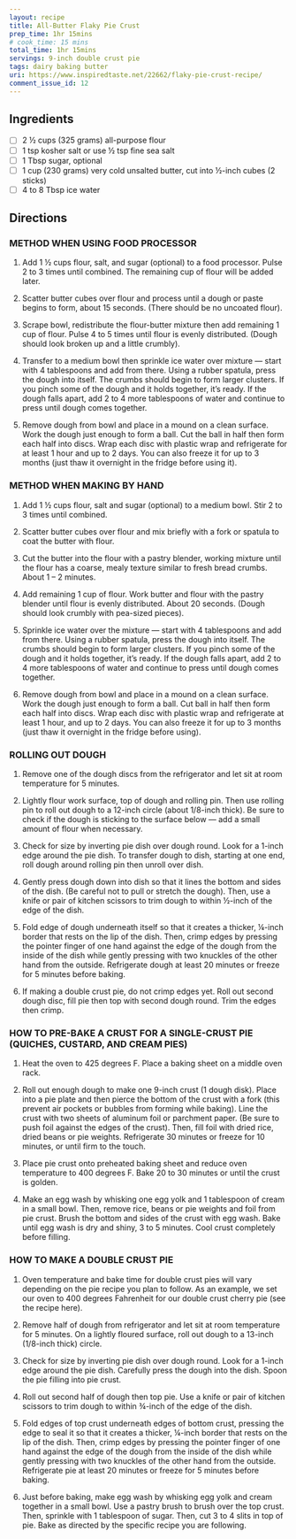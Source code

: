 ```yaml
---
layout: recipe
title: All-Butter Flaky Pie Crust
prep_time: 1hr 15mins
# cook_time: 15 mins
total_time: 1hr 15mins
servings: 9-inch double crust pie
tags: dairy baking butter
uri: https://www.inspiredtaste.net/22662/flaky-pie-crust-recipe/
comment_issue_id: 12
---
```

## Ingredients
- [ ] 2 ½ cups (325 grams) all-purpose flour
- [ ] 1 tsp kosher salt or use ½ tsp fine sea salt
- [ ] 1 Tbsp sugar, optional
- [ ] 1 cup (230 grams) very cold unsalted butter, cut into ½-inch cubes (2 sticks)
- [ ] 4 to 8 Tbsp ice water

## Directions
### METHOD WHEN USING FOOD PROCESSOR
1. Add 1 ½ cups flour, salt, and sugar (optional) to a food processor. Pulse 2 to 3 times until combined. The remaining cup of flour will be added later.

2. Scatter butter cubes over flour and process until a dough or paste begins to form, about 15 seconds. (There should be no uncoated flour).

3. Scrape bowl, redistribute the flour-butter mixture then add remaining 1 cup of flour. Pulse 4 to 5 times until flour is evenly distributed. (Dough should look broken up and a little crumbly).

4. Transfer to a medium bowl then sprinkle ice water over mixture — start with 4 tablespoons and add from there. Using a rubber spatula, press the dough into itself. The crumbs should begin to form larger clusters. If you pinch some of the dough and it holds together, it’s ready. If the dough falls apart, add 2 to 4 more tablespoons of water and continue to press until dough comes together.

5. Remove dough from bowl and place in a mound on a clean surface. Work the dough just enough to form a ball. Cut the ball in half then form each half into discs. Wrap each disc with plastic wrap and refrigerate for at least 1 hour and up to 2 days. You can also freeze it for up to 3 months (just thaw it overnight in the fridge before using it).

### METHOD WHEN MAKING BY HAND
1. Add 1 ½ cups flour, salt and sugar (optional) to a medium bowl. Stir 2 to 3 times until combined.

2. Scatter butter cubes over flour and mix briefly with a fork or spatula to coat the butter with flour.

3. Cut the butter into the flour with a pastry blender, working mixture until the flour has a coarse, mealy texture similar to fresh bread crumbs. About 1 – 2 minutes.

4. Add remaining 1 cup of flour. Work butter and flour with the pastry blender until flour is evenly distributed. About 20 seconds. (Dough should look crumbly with pea-sized pieces).

5. Sprinkle ice water over the mixture — start with 4 tablespoons and add from there. Using a rubber spatula, press the dough into itself. The crumbs should begin to form larger clusters. If you pinch some of the dough and it holds together, it’s ready. If the dough falls apart, add 2 to 4 more tablespoons of water and continue to press until dough comes together.

6. Remove dough from bowl and place in a mound on a clean surface. Work the dough just enough to form a ball. Cut ball in half then form each half into discs. Wrap each disc with plastic wrap and refrigerate at least 1 hour, and up to 2 days. You can also freeze it for up to 3 months (just thaw it overnight in the fridge before using).

### ROLLING OUT DOUGH
1. Remove one of the dough discs from the refrigerator and let sit at room temperature for 5 minutes.

2. Lightly flour work surface, top of dough and rolling pin. Then use rolling pin to roll out dough to a 12-inch circle (about 1/8-inch thick). Be sure to check if the dough is sticking to the surface below — add a small amount of flour when necessary.

3. Check for size by inverting pie dish over dough round. Look for a 1-inch edge around the pie dish. To transfer dough to dish, starting at one end, roll dough around rolling pin then unroll over dish.

4. Gently press dough down into dish so that it lines the bottom and sides of the dish. (Be careful not to pull or stretch the dough). Then, use a knife or pair of kitchen scissors to trim dough to within ½-inch of the edge of the dish.

5. Fold edge of dough underneath itself so that it creates a thicker, ¼-inch border that rests on the lip of the dish. Then, crimp edges by pressing the pointer finger of one hand against the edge of the dough from the inside of the dish while gently pressing with two knuckles of the other hand from the outside. Refrigerate dough at least 20 minutes or freeze for 5 minutes before baking.

6. If making a double crust pie, do not crimp edges yet. Roll out second dough disc, fill pie then top with second dough round. Trim the edges then crimp.

### HOW TO PRE-BAKE A CRUST FOR A SINGLE-CRUST PIE (QUICHES, CUSTARD, AND CREAM PIES)

1. Heat the oven to 425 degrees F. Place a baking sheet on a middle oven rack.

2. Roll out enough dough to make one 9-inch crust (1 dough disk). Place into a pie plate and then pierce the bottom of the crust with a fork (this prevent air pockets or bubbles from forming while baking). Line the crust with two sheets of aluminum foil or parchment paper. (Be sure to push foil against the edges of the crust). Then, fill foil with dried rice, dried beans or pie weights. Refrigerate 30 minutes or freeze for 10 minutes, or until firm to the touch.

3. Place pie crust onto preheated baking sheet and reduce oven temperature to 400 degrees F. Bake 20 to 30 minutes or until the crust is golden.

4. Make an egg wash by whisking one egg yolk and 1 tablespoon of cream in a small bowl. Then, remove rice, beans or pie weights and foil from pie crust. Brush the bottom and sides of the crust with egg wash. Bake until egg wash is dry and shiny, 3 to 5 minutes. Cool crust completely before filling.

### HOW TO MAKE A DOUBLE CRUST PIE

1. Oven temperature and bake time for double crust pies will vary depending on the pie recipe you plan to follow. As an example, we set our oven to 400 degrees Fahrenheit for our double crust cherry pie (see the recipe here).

2. Remove half of dough from refrigerator and let sit at room temperature for 5 minutes. On a lightly floured surface, roll out dough to a 13-inch (1/8-inch thick) circle.

3. Check for size by inverting pie dish over dough round. Look for a 1-inch edge around the pie dish. Carefully press the dough into the dish. Spoon the pie filling into pie crust.

4. Roll out second half of dough then top pie. Use a knife or pair of kitchen scissors to trim dough to within ¾-inch of the edge of the dish.

5. Fold edges of top crust underneath edges of bottom crust, pressing the edge to seal it so that it creates a thicker, ¼-inch border that rests on the lip of the dish. Then, crimp edges by pressing the pointer finger of one hand against the edge of the dough from the inside of the dish while gently pressing with two knuckles of the other hand from the outside. Refrigerate pie at least 20 minutes or freeze for 5 minutes before baking.

6. Just before baking, make egg wash by whisking egg yolk and cream together in a small bowl. Use a pastry brush to brush over the top crust. Then, sprinkle with 1 tablespoon of sugar. Then, cut 3 to 4 slits in top of pie. Bake as directed by the specific recipe you are following.